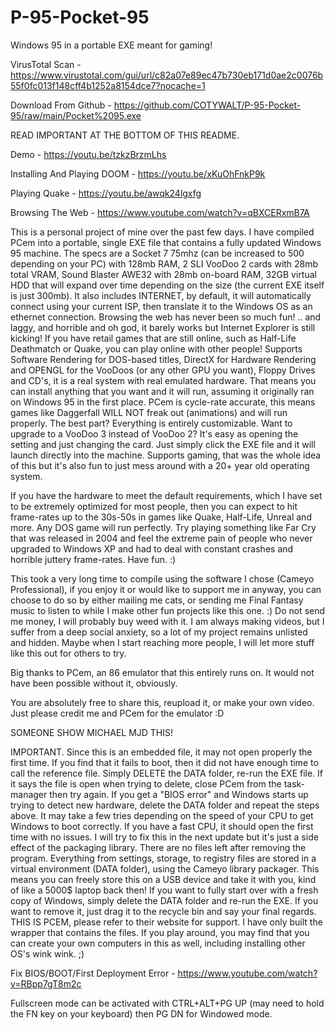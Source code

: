 # P-95-Pocket-95
Windows 95 in a portable EXE meant for gaming!

VirusTotal Scan - https://www.virustotal.com/gui/url/c82a07e89ec47b730eb171d0ae2c0076b55f0fc013f148cff4b1252a8154dce7?nocache=1

Download From Github - https://github.com/COTYWALT/P-95-Pocket-95/raw/main/Pocket%2095.exe

READ IMPORTANT AT THE BOTTOM OF THIS README.

Demo - https://youtu.be/tzkzBrzmLhs

Installing And Playing DOOM - https://youtu.be/xKuOhFnkP9k

Playing Quake - https://youtu.be/awqk24lgxfg

Browsing The Web - https://www.youtube.com/watch?v=qBXCERxmB7A

This is a personal project of mine over the past few days. I have compiled PCem into a portable, single EXE file that contains a fully updated Windows 95 machine. The specs are a Socket 7 75mhz (can be increased to 500 depending on your PC) with 128mb RAM, 2 SLI VooDoo 2 cards with 28mb total VRAM, Sound Blaster AWE32 with 28mb on-board RAM, 32GB virtual HDD that will expand over time depending on the size (the current EXE itself is just 300mb). It also includes INTERNET, by default, it will automatically connect using your current ISP, then translate it to the Windows OS as an ethernet connection. Browsing the web has never been so much fun! .. and laggy, and horrible and oh god, it barely works but Internet Explorer is still kicking! If you have retail games that are still online, such as Half-Life Deathmatch or Quake, you can play online with other people! Supports Software Rendering for DOS-based titles, DirectX for Hardware Rendering and OPENGL for the VooDoos (or any other GPU you want), Floppy Drives and CD's, it is a real system with real emulated hardware. That means you can install anything that you want and it will run, assuming it originally ran on Windows 95 in the first place. PCem is cycle-rate accurate, this means games like Daggerfall WILL NOT freak out (animations) and will run properly. The best part? Everything is entirely customizable. Want to upgrade to a VooDoo 3 instead of VooDoo 2? It's easy as opening the setting and just changing the card. Just simply click the EXE file and it will launch directly into the machine. Supports gaming, that was the whole idea of this but it's also fun to just mess around with a 20+ year old operating system.

If you have the hardware to meet the default requirements, which I have set to be extremely optimized for most people, then you can expect to hit frame-rates up to the 30s-50s in games like Quake, Half-Life, Unreal and more. Any DOS game will run perfectly. Try playing something like Far Cry that was released in 2004 and feel the extreme pain of people who never upgraded to Windows XP and had to deal with constant crashes and horrible juttery frame-rates. Have fun. :)

This took a very long time to compile using the software I chose (Cameyo Professional), if you enjoy it or would like to support me in anyway, you can choose to do so by either mailing me cats, or sending me Final Fantasy music to listen to while I make other fun projects like this one. :) Do not send me money, I will probably buy weed with it. I am always making videos, but I suffer from a deep social anxiety, so a lot of my project remains unlisted and hidden. Maybe when I start reaching more people, I will let more stuff like this out for others to try.

Big thanks to PCem, an 86 emulator that this entirely runs on. It would not have been possible without it, obviously.

You are absolutely free to share this, reupload it, or make your own video. Just please credit me and PCem for the emulator :D

SOMEONE SHOW MICHAEL MJD THIS!

IMPORTANT. Since this is an embedded file, it may not open properly the first time. If you find that it fails to boot, then it did not have enough time to call the reference file. Simply DELETE the DATA folder, re-run the EXE file. If it says the file is open when trying to delete, close PCem from the task-manager then try again. If you get a "BIOS error" and Windows starts up trying to detect new hardware, delete the DATA folder and repeat the steps above. It may take a few tries depending on the speed of your CPU to get Windows to boot correctly. If you have a fast CPU, it should open the first time with no issues. I will try to fix this in the next update but it's just a side effect of the packaging library. There are no files left after removing the program. Everything from settings, storage, to registry files are stored in a virtual environment (DATA folder), using the Cameyo library packager. This means you can freely store this on a USB device and take it with you, kind of like a 5000$ laptop back then! If you want to fully start over with a fresh copy of Windows, simply delete the DATA folder and re-run the EXE. If you want to remove it, just drag it to the recycle bin and say your final regards. THIS IS PCEM, please refer to their website for support. I have only built the wrapper that contains the files. If you play around, you may find that you can create your own computers in this as well, including installing other OS's wink wink. ;)

Fix BIOS/BOOT/First Deployment Error - https://www.youtube.com/watch?v=RBpp7gT8m2c

Fullscreen mode can be activated with CTRL+ALT+PG UP (may need to hold the FN key on your keyboard) then PG DN for Windowed mode.
